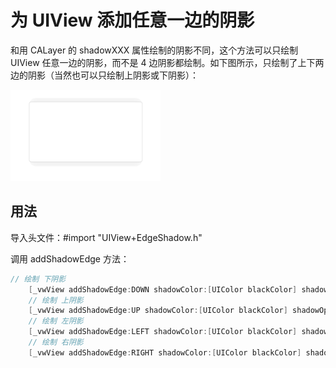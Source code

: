 # 为 UIView 添加任意一边的阴影

和用 CALayer 的 shadowXXX 属性绘制的阴影不同，这个方法可以只绘制 UIView 任意一边的阴影，而不是 4 边阴影都绘制。如下图所示，只绘制了上下两边的阴影（当然也可以只绘制上阴影或下阴影）：

<img src="1.png" width="240"/>

## 用法

导入头文件：#import "UIView+EdgeShadow.h"

调用 addShadowEdge 方法：

```swift
// 绘制 下阴影
    [_vwView addShadowEdge:DOWN shadowColor:[UIColor blackColor] shadowOpacity:1 blurRadius:4];
    // 绘制 上阴影
    [_vwView addShadowEdge:UP shadowColor:[UIColor blackColor] shadowOpacity:1 blurRadius:4];
    // 绘制 左阴影
    [_vwView addShadowEdge:LEFT shadowColor:[UIColor blackColor] shadowOpacity:1 blurRadius:4];
    // 绘制 右阴影
    [_vwView addShadowEdge:RIGHT shadowColor:[UIColor blackColor] shadowOpacity:1 blurRadius:4];
```

